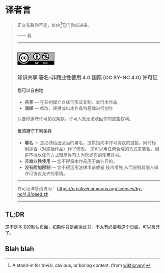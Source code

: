 ---
---

# 译者言

> 正文有路你不走，blah[^1]无门你点进来。
>
> —— 我

<!--  -->

> ---
>
> ## ![Cc-by-nc_icon](img/120px-Cc-by-nc_icon.svg.png)
>
> ### 知识共享 署名-非商业性使用 4.0 国际 (CC BY-NC 4.0) 许可证
>
> #### 您可以自由地
>
> - **共享** — 在任何媒介以任何形式复制、发行本作品
> - **演绎** — 修改、转换或以本作品为基础进行创作
>
> 只要你遵守许可协议条款，许可人就无法收回你的这些权利。
>
> #### 惟须遵守下列条件
>
> - **署名** — 您必须给出适当的署名，提供指向本许可协议的链接，同时标明是否（对原始作品）作了修改。
>    您可以用任何合理的方式来署名，但是不得以任何方式暗示许可人为您或您的使用背书。
> - **非商业性使用** — 您不得将本作品用于商业目的。
> - **没有附加限制** — 您不得适用法律术语或者 技术措施 从而限制其他人做许可协议允许的事情。
>
> ---
> 许可证详情请访问： <https://creativecommons.org/licenses/by-nc/4.0/deed.zh>
>
> ---

## TL;DR

这不是本书的默认页面，如果你只是阅读此书，不太有必要看这个页面，可以离开了。

## Blah blah

[^1]: A stand-in for trivial, obvious, or boring content. (from [wiktionary](https://en.wiktionary.org/wiki/blah_blah_blah#English))
